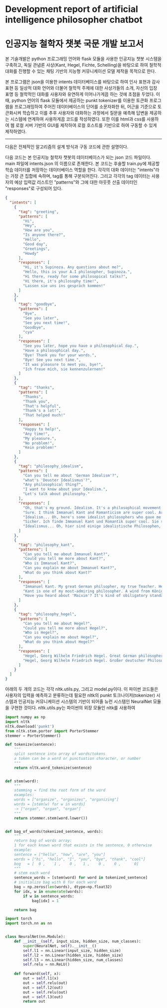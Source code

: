 # Development report of artificial intelligence philosopher chatbot

# 인공지능 철학자 챗봇 국문 개발 보고서

  본 기술개발은 python 프로그래밍 언어와 flask 모듈을 사용한 인공지능 챗봇 시스템을 구축하고, 독일 관념론 사상(Kant, Hegel, Fichte, Schelling)을 바탕으로 하여 철학적 대화를 진행할 수 있는 채팅 기반의 지능형 커뮤니케이션 모델 제작을 목적으로 한다.

  본 프로그램은 json을 이용한 intents 데이터베이스를 바탕으로 하여 인사 표현과 감사 표현 등 일상적 대화 언어와 더불어 철학적 주제에 대한 사상가들의 소개, 자신의 입장 표명 등 철학적인 대화를 사용자와 유연하게 이어나가게끔 하는 것에 초점을 두었다. 이 때, python 언어의 flask 모듈에서 제공하는 punkt tokenizer를 이용한 토큰화 프로그램을 프로그래밍하여 주어진 데이터베이스의 단어를 소문자화한 뒤, 어근을 기준으로 토큰화시켜 학습하고 이를 추후 사용자와 대화하는 과정에서 질문을 예측해 답변을 제공하는 시스템에 연계하여 사용하게끔 코드를 작성하였다. 또한 이를 html과 css를 사용하여 웹 로컬 서버 기반의 GUI를 제작하여 로컬 호스트를 기반으로 하여 구동할 수 있게 제작하였다.
  
-----------
  다음은 전체적인 알고리즘의 설계 방식과 구동 코드에 관한 설명이다.
  
  다음 코드는 본 인공지능 철학자 챗봇의 데이터베이스가 되는 json 코드 파일이다. main 파일에 intents.json 의 이름으로 존재한다. 본 코드는 후술할 train.py에 제공할 학습 데이터를 저장하는 데이터베이스 역할을 한다. 각각의 대화 데이터는 "intents"라는 가장 큰 집합에 속하며, tag를 통해 구분되어진다. 그리고 각각의 tag 데이터는 사용자의 예상 입력값 리스트인 "patterns"와 그에 대한 아웃풋 산출 데이터인 "responses"로 구성되어 있다. 

```json
{
  "intents": [
    {
      "tag": "greeting",
      "patterns": [
        "Hi",
        "Hey",
        "How are you",
        "Is anyone there?",
        "Hello",
        "Good day",
        "Greetings",
        "Howdy"
      ],
      "responses": [
        "Hi, it's Supinoza. Any questions about me?",
        "Hello, this is your A.I philosopher, Supinoza.",
        "Hi there, ready for some philosopical talks?",
        "Hi there, it's philosophy time!",
        "Lassen sie uns ins gespräch kommen!"
      ]
    },
    {
      "tag": "goodbye",
      "patterns": [
        "Bye", 
        "See you later",
        "See you next time!",
        "Goodbye",
        "cya"
      ],
      "responses": [
        "See you later, hope you have a philosophical day.",
        "Have a philosophical day.",
        "Bye! Thank you for your words.",
        "Bye! See you next time.",
        "It was pleasure to meet you, bye!",
        "Ich freue mich, sie kennenzulernen!"
      ]
    },
    {
      "tag": "thanks",
      "patterns": [
        "Thanks", 
        "Thank you", 
        "That's helpful", 
        "Thank's a lot!",
        "That helped much!"
      ],
      "responses": [
        "Happy to help!", 
        "Any time!", 
        "My pleasure.",
        "No problem!",
        "Kein problem!"
      ]
    },
    {
      "tag": "philosophy_idealism",
      "patterns": [
        "Can you tell me about 'German Idealism'?",
        "what's 'Deuster Idealismus'?",
        "Any philosophical thing?",
        "I want to know about your Idealism.",
        "Let's talk about philosophy."
      ],
      "responses": [
        "Oh, that's my ground. Idealism. It's a philosophical movement that emerged in Germany in the late 18th and early 19th centuries.",
        "Sure. I think Immanuel Kant and Romanticism are super cool. Aren't they? They reached the essense of human cognition, which is not things in themselves. In German? Ding an sich!",
        "Idealism... Oh, here's some idealist philosophers who gave me some ideas. Kant, Fichte, Schelling, Hegel...",
        "Sicher. Ich finde Immanuel Kant und Romantik super cool. Sie sind nicht? Sie erlangten die Essenz des menschlichen Wissens, das keine Dinge an sich sind. Auf Deutsch? Ding an sich!",
        "Idealismus... Oh, hier sind einige idealistische Philosophen, die mir einige Ideen gegeben haben. Kant, Fichte, Schelling, Hegel..."
      ]
    },
    {
      "tag": "philosophy_kant",
      "patterns": [
        "Can you tell me about Immanuel Kant?",
        "Could you tell me more about Kant?",
        "Who is Immanuel Kant?",
        "Can you explain me about Immanuel Kant?",
        "What do you think about Kant?"
      ],
      "responses": [
        "Immanuel Kant. My great German philsopher, my true Teacher. He was one of the centeral Enlightenement thinkers, and now hopefully, me either.",
        "Kant is one of my most-admiring philosopher. A wind from Königsberg brought huge transition of paradigms in epistemology, metaphysics, ethics, and aesthetics. Isn't it wonderful to hear?",
        "Have you heard about 'Maixim'? It's kind of obiligatory standard from your morality. According to Kant, you must follow the maxim in any consequences. So, why don't you follow one? I'll give you simple, but hard-to-follow maixm from Kant: 'DON'T LIE AT ALL COSTS'"
      ]
    },
    {
      "tag": "philosophy_hegel",
      "patterns": [
        "Can you tell me about Hegel?",
        "Could you tell me more about Hegel?",
        "Who is Hegel?",
        "Can you explain me about Hegel?",
        "What do you think about Hegel?"
      ],
      "responses": [
        "Hegel, Georg Wilhelm Friedrich Hegel. Great German philosopher whose philosophical universe is extraordinary tremendous. Welp, I like his view on the history though. Have you ever heard something called 'absoluter geist'? The state of complete equility between subject and object... I think humans are going to reach there once!",
        "Hegel, Georg Wilhelm Friedrich Hegel. Großer deutscher Philosoph, dessen philosophisches Universum außerordentlich gewaltig ist. Welp, ich mag aber seine Sicht auf die Geschichte. Haben Sie jemals etwas gehört, das „absoluter Geist“ genannt wird? Der Zustand der völligen Gleichheit zwischen Subjekt und Objekt ... Ich denke, die Menschen werden ihn einmal"
      ]
    }
  ]
}
```

  아래의 두 개의 코드는 각각 nltk.utils.py, 그리고 model.py이다. 이 파이썬 코드들은 사용자의 입력을 예측하고 분류하는데 필요한 nltk의 punkt 토크나이저(tokenizer) 시스템과 인공지능 커뮤니케이션 시스템의 기반이 되어줄 뉴런 시스템인 NeuralNet 모듈을 구현한 것이다. nltk.utils.py는 파이썬의 외장 모듈인 nltk를 사용하여 

```python
import numpy as np
import nltk
nltk.download('punkt')
from nltk.stem.porter import PorterStemmer
stemmer = PorterStemmer()

def tokenize(sentence):
    """
    split sentence into array of words/tokens
    a token can be a word or punctuation character, or number
    """
    return nltk.word_tokenize(sentence)


def stem(word):
    """
    stemming = find the root form of the word
    examples:
    words = ["organize", "organizes", "organizing"]
    words = [stem(w) for w in words]
    -> ["organ", "organ", "organ"]
    """
    return stemmer.stem(word.lower())


def bag_of_words(tokenized_sentence, words):
    """
    return bag of words array:
    1 for each known word that exists in the sentence, 0 otherwise
    example:
    sentence = ["hello", "how", "are", "you"]
    words = ["hi", "hello", "I", "you", "bye", "thank", "cool"]
    bog   = [  0 ,    1 ,    0 ,   1 ,    0 ,    0 ,      0]
    """
    # stem each word
    sentence_words = [stem(word) for word in tokenized_sentence]
    # initialize bag with 0 for each word
    bag = np.zeros(len(words), dtype=np.float32)
    for idx, w in enumerate(words):
        if w in sentence_words: 
            bag[idx] = 1

    return bag
```
  
```python
import torch
import torch.nn as nn


class NeuralNet(nn.Module):
    def __init__(self, input_size, hidden_size, num_classes):
        super(NeuralNet, self).__init__()
        self.l1 = nn.Linear(input_size, hidden_size) 
        self.l2 = nn.Linear(hidden_size, hidden_size) 
        self.l3 = nn.Linear(hidden_size, num_classes)
        self.relu = nn.ReLU()
    
    def forward(self, x):
        out = self.l1(x)
        out = self.relu(out)
        out = self.l2(out)
        out = self.relu(out)
        out = self.l3(out)
        return out
```
